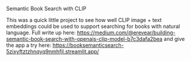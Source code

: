 Semantic Book Search with CLIP

This was a quick little project to see how well CLIP image + text embeddings could be used to support searching for books with natural language. Full write up here: https://medium.com/@erevear/building-semantic-book-search-with-openais-clip-model-b7c3dafa2bea and give the app a try here: https://booksemanticsearch-5zixyftztzhnqyq9nmhfjl.streamlit.app/
